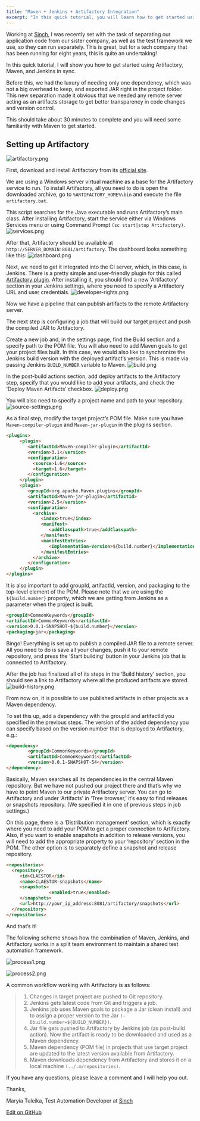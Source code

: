 ```yaml
---
title: "Maven + Jenkins + Artifactory Integration"
excerpt: "In this quick tutorial, you will learn how to get started using Artifactory, Maven, and Jenkins in sync. Continue reading our simple step-by-step guide now."
---
```

Working at [Sinch](https://www.sinch.com/), I was recently set with the task of separating our application code from our sister company, as well as the test framework we use, so they can run separately. This is great, but for a tech company that has been running for eight years, this is quite an undertaking!

In this quick tutorial, I will show you how to get started using Artifactory, Maven, and Jenkins in sync.

Before this, we had the luxury of needing only one dependency, which was not a big overhead to keep, and exported JAR right in the project folder. This new separation made it obvious that we needed any remote server acting as an artifacts storage to get better transparency in code changes and version control.

This should take about 30 minutes to complete and you will need some familiarity with Maven to get started.

## Setting up Artifactory
![artifactory.png](images/6fc4bd1-artifactory.png)

First, download and install Artifactory from its [official site](http://www.jfrog.com/open-source/).

We are using a Windows server virtual machine as a base for the Artifactory service to run. To install Artifactory, all you need to do is open the downloaded archive, go to `%ARTIFACTORY_HOME%\bin` and execute the file `artifactory.bat`.

This script searches for the Java executable and runs Artifactory’s main class. After installing Artifactory, start the service either via Windows Services menu or using Command Prompt `(sc start|stop Artifactory)`.
![services.png](images/09117c0-services.png)

After that, Artifactory should be available at `http://SERVER_DOMAIN:8081/artifactory`. The dashboard looks something like this:
![dashboard.png](images/4d4915f-dashboard.png)

Next, we need to get it integrated into the CI server, which, in this case, is Jenkins. There is a pretty simple and user-friendly plugin for this called [Artifactory plugin](https://wiki.jenkins-ci.org/display/JENKINS/Artifactory+Plugin). After installing it, you should find a new ‘Artifactory’ section in your Jenkins settings, where you need to specify a Artifactory URL and user credentials.
![developer-rights.png](images/2f71604-developer-rights.png)

Now we have a pipeline that can publish artifacts to the remote Artifactory server.

The next step is configuring a job that will build our target project and push the compiled JAR to Artifactory.

Create a new job and, in the settings page, find the Build section and a specify path to the POM file. You will also need to add Maven goals to get your project files built. In this case, we would also like to synchronize the Jenkins build version with the deployed artifact’s version. This is made via passing Jenkins `BUILD_NUMBER` variable to Maven.
![build.png](images/4703352-build.png)

In the post-build actions section, add deploy artifacts to the Artifactory step, specify that you would like to add your artifacts, and check the ‘Deploy Maven Artifacts’ checkbox.
![deploy.png](images/c5a229c-deploy.png)

You will also need to specify a project name and path to your repository.
![source-settings.png](images/a8632d5-source-settings.png)

As a final step, modify the target project’s POM file. Make sure you have `Maven-compiler-plugin` and `Maven-jar-plugin` in the plugins section.

```html
<plugins>
     <plugin>
        <artifactId>Maven-compiler-plugin</artifactId>
        <version>3.1</version>
        <configuration>
          <source>1.6</source>
          <target>1.6</target>
        </configuration>
     </plugin>
     <plugin>
        <groupId>org.apache.Maven.plugins</groupId>
        <artifactId>Maven-jar-plugin</artifactId>
        <version>2.5</version>
        <configuration>
          <archive>
             <index>true</index>
             <manifest>
                <addClasspath>true</addClasspath>
             </manifest>
             <manifestEntries>
                <Implementation-Version>${build.number}</Implementation-Version>
             </manifestEntries>
          </archive>
        </configuration>
     </plugin>
</plugins>
```

It is also important to add groupId, artifactId, version, and packaging to the top-level element of the POM. Please note that we are using the `${build.number}` property, which we are getting from Jenkins as a parameter when the project is built.

```html
<groupId>CommonKeywords</groupId>
<artifactId>CommonKeywords</artifactId>
<version>0.0.1-SNAPSHOT-${build.number}</version>
<packaging>jar</packaging>
```

Bingo! Everything is set up to publish a compiled JAR file to a remote server. All you need to do is save all your changes, push it to your remote repository, and press the ‘Start building’ button in your Jenkins job that is connected to Artifactory.

After the job has finalized all of its steps in the ‘Build history’ section, you should see a link to Artifactory where all the produced artifacts are stored.
![build-history.png](images/9fb2b47-build-history.png)

From now on, it is possible to use published artifacts in other projects as a Maven dependency.

To set this up, add a dependency with the groupId and artifactId you specified in the previous steps. The version of the added dependency you can specify based on the version number that is deployed to Artifactory, e.g.:

```html
<dependency>
        <groupId>CommonKeywords</groupId>
        <artifactId>CommonKeywords</artifactId>
        <version>0.0.1-SNAPSHOT-54</version>
</dependency>
```

Basically, Maven searches all its dependencies in the central Maven repository. But we have not pushed our project there and that’s why we have to point Maven to our private Artifactory server. You can go to Artifactory and under ‘Artifacts’ in ‘Tree browser,’ it’s easy to find releases or snapshots repository. (We specified it in one of previous steps in job settings.)

On this page, there is a ‘Distribution management’ section, which is exactly where you need to add your POM to get a proper connection to Artifactory. Also, if you want to enable snapshots in addition to release versions, you will need to add the appropriate property to your ‘repository’ section in the POM. The other option is to separately define a snapshot and release repository.

```html
<repositories>
  <repository>
     <id>CLAESTOR</id>
     <name>CLAESTOR-snapshots</name>
     <snapshots>
                <enabled>true</enabled>
     </snapshots>
     <url>http://your_ip_address:8081/artifactory/snapshots</url>
  </repository>
</repositories>
```

And that’s it!

The following scheme shows how the combination of Maven, Jenkins, and Artifactory works in a split team environment to maintain a shared test automation framework.

![process1.png](images/17a04bb-process1.png)


![process2.png](images/0f098d3-process2.png)

A common workflow working with Artifactory is as follows:

> 1.  Changes in target project are pushed to Git repository.
> 2.  Jenkins gets latest code from Git and triggers a job.
> 3.  Jenkins job uses Maven goals to package a Jar (clean install) and to assign a proper version to the Jar `(-Dbuild.number=${BUILD_NUMBER})`.
> 4.  Jar file gets pushed to Artifactory by Jenkins job (as post-build action). Now the artifact is ready to be downloaded and used as a Maven dependency.
> 5.  Maven dependency (POM file) in projects that use target project are updated to the latest version available from Artifactory.
> 6.  Maven downloads dependency from Artifactory and stores it on a local machine `(../.m/repositories)`.

If you have any questions, please leave a comment and I will help you out.

Thanks,

Maryia Tuleika, Test Automation Developer at [Sinch](https://www.sinch.com/)

<a class="edit-on-github" target="_blank" href="https://github.com/sinch/docs/blob/master/docs/tutorials/java/maven-jenkins-artifactory-integration.md">Edit on GitHub</a>